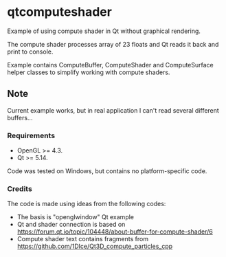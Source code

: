 # qtcomputeshader
Example of using compute shader in Qt without graphical rendering.

The compute shader processes array of 23 floats and Qt reads it back and print to console.

Example contains ComputeBuffer, ComputeShader and ComputeSurface helper classes 
to simplify working with compute shaders.

## Note

Current example works, but in real application I can't read several different buffers...

### Requirements

* OpenGL >= 4.3.
* Qt >= 5.14.

Code was tested on Windows, but contains no platform-specific code.

### Credits
The code is made using ideas from the following codes:
* The basis is "openglwindow" Qt example
* Qt and shader connection is based on https://forum.qt.io/topic/104448/about-buffer-for-compute-shader/6
* Compute shader text contains fragments from https://github.com/1DIce/Qt3D_compute_particles_cpp

